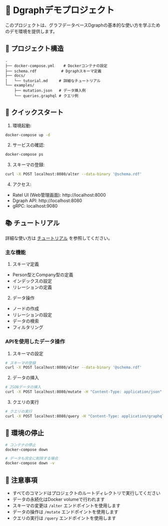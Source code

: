 # 🌟 Dgraphデモプロジェクト

このプロジェクトは、グラフデータベースDgraphの基本的な使い方を学ぶためのデモ環境を提供します。

## 📂 プロジェクト構造

```
.
├── docker-compose.yml    # Dockerコンテナの設定
├── schema.rdf           # Dgraphスキーマ定義
├── docs/
│   └── tutorial.md     # 詳細なチュートリアル
└── examples/
    ├── mutation.json   # データ挿入例
    └── queries.graphql # クエリ例
```

## 🚀 クイックスタート

1. 環境起動:
```bash
docker-compose up -d
```

2. サービスの確認:
```bash
docker-compose ps
```

3. スキーマの登録:
```bash
curl -X POST localhost:8080/alter --data-binary '@schema.rdf'
```

4. アクセス:
- Ratel UI (Web管理画面): http://localhost:8000
- Dgraph API: http://localhost:8080
- gRPC: localhost:9080

## 📚 チュートリアル

詳細な使い方は [チュートリアル](docs/tutorial.md) を参照してください。

### 主な機能

1. スキーマ定義
- Person型とCompany型の定義
- インデックスの設定
- リレーションの定義

2. データ操作
- ノードの作成
- リレーションの設定
- データの検索
- フィルタリング

### APIを使用したデータ操作

1. スキーマの設定
```bash
# スキーマの登録
curl -X POST localhost:8080/alter --data-binary '@schema.rdf'
```

2. データの挿入
```bash
# JSONデータの挿入
curl -X POST localhost:8080/mutate -H "Content-Type: application/json" --data-binary '@examples/mutation.json'
```

3. クエリの実行
```bash
# クエリの実行
curl -X POST localhost:8080/query -H "Content-Type: application/graphql" --data-binary '@examples/queries.graphql'
```

## 🛑 環境の停止

```bash
# コンテナの停止
docker-compose down

# データも完全に削除する場合
docker-compose down -v
```

## 📝 注意事項

- すべてのコマンドはプロジェクトのルートディレクトリで実行してください
- データの永続化はDocker volumeで行われます
- スキーマの変更は `/alter` エンドポイントを使用します
- データの操作は `/mutate` エンドポイントを使用します
- クエリの実行は `/query` エンドポイントを使用します
